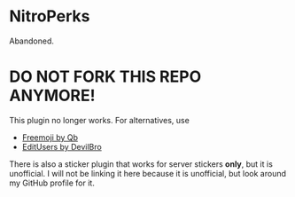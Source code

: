 # NitroPerks
Abandoned.

# DO NOT FORK THIS REPO ANYMORE!
This plugin no longer works. For alternatives, use
* [Freemoji by Qb](https://betterdiscord.app/Download?id=361)
* [EditUsers by DevilBro](https://betterdiscord.app/Download?id=76)

There is also a sticker plugin that works for server stickers **only**, but it is unofficial.
I will not be linking it here because it is unofficial, but look around my GitHub profile for it.

